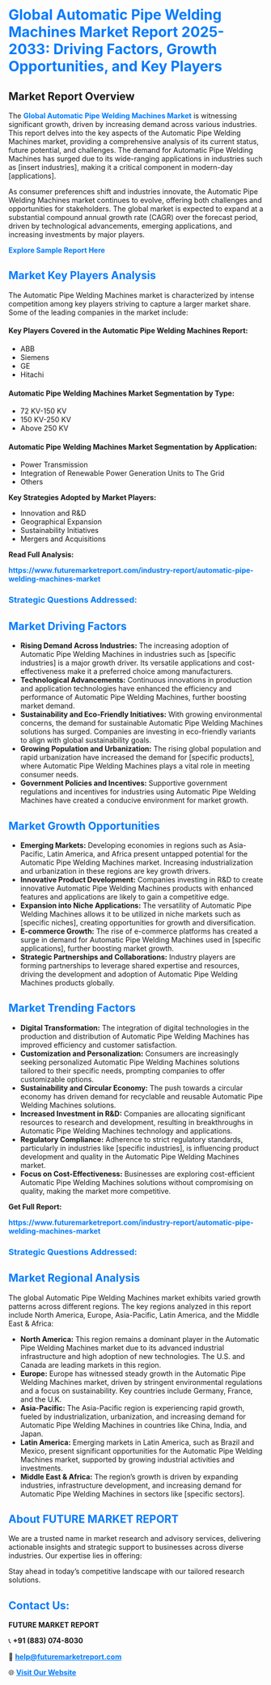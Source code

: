 <h1 style="color: #007BFF;">Global Automatic Pipe Welding Machines Market Report 2025-2033: Driving Factors, Growth Opportunities, and Key Players</h1>

<section id="overview">
<h2>Market Report Overview</h2>
<p>The <a href="https://www.futuremarketreport.com/industry-report/automatic-pipe-welding-machines-market" style="color: #007BFF; text-decoration: none;"><strong>Global Automatic Pipe Welding Machines Market</strong></a> is witnessing significant growth, driven by increasing demand across various industries. This report delves into the key aspects of the Automatic Pipe Welding Machines market, providing a comprehensive analysis of its current status, future potential, and challenges. The demand for Automatic Pipe Welding Machines has surged due to its wide-ranging applications in industries such as [insert industries], making it a critical component in modern-day [applications].</p>
<p>As consumer preferences shift and industries innovate, the Automatic Pipe Welding Machines market continues to evolve, offering both challenges and opportunities for stakeholders. The global market is expected to expand at a substantial compound annual growth rate (CAGR) over the forecast period, driven by technological advancements, emerging applications, and increasing investments by major players.</p>
</section>

<section id="overview">
<p><a href="https://www.futuremarketreport.com/request-sample/reportId=37676" style="color: #007BFF; text-decoration: none;"><strong>Explore Sample Report Here</strong></a></p>
</section>

<section id="key-players">
<h2 style="color: #007BFF;">Market Key Players Analysis</h2>
<p>The Automatic Pipe Welding Machines market is characterized by intense competition among key players striving to capture a larger market share. Some of the leading companies in the market include:</p>
<h4>Key Players Covered in the Automatic Pipe Welding Machines Report:</h4>
<ul><li>ABB</li><li>Siemens</li><li>GE</li><li>Hitachi</li></ul>
<h4>Automatic Pipe Welding Machines Market Segmentation by Type:</h4>
<ul><li>72 KV-150 KV</li><li>150 KV-250 KV</li><li>Above 250 KV</li></ul>

<h4>Automatic Pipe Welding Machines Market Segmentation by Application:</h4>
<ul><li>Power Transmission</li><li>Integration of Renewable Power Generation Units to The Grid</li><li>Others</li></ul>
<p><strong>Key Strategies Adopted by Market Players:</strong></p>
<ul>
<li>Innovation and R&D</li>
<li>Geographical Expansion</li>
<li>Sustainability Initiatives</li>
<li>Mergers and Acquisitions</li>
</ul>
</section>

<section>
<p><strong>Read Full Analysis: </strong></p><a href="https://www.futuremarketreport.com/industry-report/automatic-pipe-welding-machines-market" style="color: #007BFF; text-decoration: none;"><strong>https://www.futuremarketreport.com/industry-report/automatic-pipe-welding-machines-market</strong></a>
<h3 style="color: #007BFF;">Strategic Questions Addressed:</h3>
</section>

<section id="driving-factors">
<h2 style="color: #007BFF;">Market Driving Factors</h2>
<ul>
<li><strong>Rising Demand Across Industries:</strong> The increasing adoption of Automatic Pipe Welding Machines in industries such as [specific industries] is a major growth driver. Its versatile applications and cost-effectiveness make it a preferred choice among manufacturers.</li>
<li><strong>Technological Advancements:</strong> Continuous innovations in production and application technologies have enhanced the efficiency and performance of Automatic Pipe Welding Machines, further boosting market demand.</li>
<li><strong>Sustainability and Eco-Friendly Initiatives:</strong> With growing environmental concerns, the demand for sustainable Automatic Pipe Welding Machines solutions has surged. Companies are investing in eco-friendly variants to align with global sustainability goals.</li>
<li><strong>Growing Population and Urbanization:</strong> The rising global population and rapid urbanization have increased the demand for [specific products], where Automatic Pipe Welding Machines plays a vital role in meeting consumer needs.</li>
<li><strong>Government Policies and Incentives:</strong> Supportive government regulations and incentives for industries using Automatic Pipe Welding Machines have created a conducive environment for market growth.</li>
</ul>
</section>

<section id="growth-opportunities">
<h2 style="color: #007BFF;">Market Growth Opportunities</h2>
<ul>
<li><strong>Emerging Markets:</strong> Developing economies in regions such as Asia-Pacific, Latin America, and Africa present untapped potential for the Automatic Pipe Welding Machines market. Increasing industrialization and urbanization in these regions are key growth drivers.</li>
<li><strong>Innovative Product Development:</strong> Companies investing in R&D to create innovative Automatic Pipe Welding Machines products with enhanced features and applications are likely to gain a competitive edge.</li>
<li><strong>Expansion into Niche Applications:</strong> The versatility of Automatic Pipe Welding Machines allows it to be utilized in niche markets such as [specific niches], creating opportunities for growth and diversification.</li>
<li><strong>E-commerce Growth:</strong> The rise of e-commerce platforms has created a surge in demand for Automatic Pipe Welding Machines used in [specific applications], further boosting market growth.</li>
<li><strong>Strategic Partnerships and Collaborations:</strong> Industry players are forming partnerships to leverage shared expertise and resources, driving the development and adoption of Automatic Pipe Welding Machines products globally.</li>
</ul>
</section>

<section id="trending-factors">
<h2 style="color: #007BFF;">Market Trending Factors</h2>
<ul>
<li><strong>Digital Transformation:</strong> The integration of digital technologies in the production and distribution of Automatic Pipe Welding Machines has improved efficiency and customer satisfaction.</li>
<li><strong>Customization and Personalization:</strong> Consumers are increasingly seeking personalized Automatic Pipe Welding Machines solutions tailored to their specific needs, prompting companies to offer customizable options.</li>
<li><strong>Sustainability and Circular Economy:</strong> The push towards a circular economy has driven demand for recyclable and reusable Automatic Pipe Welding Machines solutions.</li>
<li><strong>Increased Investment in R&D:</strong> Companies are allocating significant resources to research and development, resulting in breakthroughs in Automatic Pipe Welding Machines technology and applications.</li>
<li><strong>Regulatory Compliance:</strong> Adherence to strict regulatory standards, particularly in industries like [specific industries], is influencing product development and quality in the Automatic Pipe Welding Machines market.</li>
<li><strong>Focus on Cost-Effectiveness:</strong> Businesses are exploring cost-efficient Automatic Pipe Welding Machines solutions without compromising on quality, making the market more competitive.</li>
</ul>
</section>

<section>
<p><strong>Get Full Report: </strong></p><a href="https://www.futuremarketreport.com/industry-report/automatic-pipe-welding-machines-market" style="color: #007BFF; text-decoration: none;"><strong>https://www.futuremarketreport.com/industry-report/automatic-pipe-welding-machines-market</strong></a>
<h3 style="color: #007BFF;">Strategic Questions Addressed:</h3>
</section>


<section id="regional-analysis">
<h2 style="color: #007BFF;">Market Regional Analysis</h2>
<p>The global Automatic Pipe Welding Machines market exhibits varied growth patterns across different regions. The key regions analyzed in this report include North America, Europe, Asia-Pacific, Latin America, and the Middle East & Africa:</p>
<ul>
<li><strong>North America:</strong> This region remains a dominant player in the Automatic Pipe Welding Machines market due to its advanced industrial infrastructure and high adoption of new technologies. The U.S. and Canada are leading markets in this region.</li>
<li><strong>Europe:</strong> Europe has witnessed steady growth in the Automatic Pipe Welding Machines market, driven by stringent environmental regulations and a focus on sustainability. Key countries include Germany, France, and the U.K.</li>
<li><strong>Asia-Pacific:</strong> The Asia-Pacific region is experiencing rapid growth, fueled by industrialization, urbanization, and increasing demand for Automatic Pipe Welding Machines in countries like China, India, and Japan.</li>
<li><strong>Latin America:</strong> Emerging markets in Latin America, such as Brazil and Mexico, present significant opportunities for the Automatic Pipe Welding Machines market, supported by growing industrial activities and investments.</li>
<li><strong>Middle East & Africa:</strong> The region’s growth is driven by expanding industries, infrastructure development, and increasing demand for Automatic Pipe Welding Machines in sectors like [specific sectors].</li>
</ul>
</section>

<footer>
<h2 style="color: #007BFF;">About FUTURE MARKET REPORT</h2>
<p>We are a trusted name in market research and advisory services, delivering actionable insights and strategic support to businesses across diverse industries. Our expertise lies in offering:</p>

<p>Stay ahead in today’s competitive landscape with our tailored research solutions.</p>

<h2 style="color: #007BFF;">Contact Us:</h2>
<p><strong>FUTURE MARKET REPORT</strong></p>
<p>📞 <strong>+91 (883) 074-8030</strong></p>
<p>📧 <strong><a href="mailto:help@futuremarketreport.com" style="color: #007BFF;">help@futuremarketreport.com</a></strong></p>
<p>🌐 <strong><a href="https://www.futuremarketreport.com/" style="color: #007BFF;">Visit Our Website</a></strong></p>
</footer>